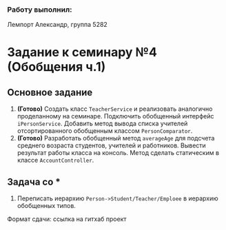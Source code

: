 ### Работу выполнил:
Лемпорт Александр, 
группа 5282

# Задание к семинару №4 (Обобщения ч.1)

## Основное задание

1. **(Готово)** Создать класс `TeacherService` и реализовать аналогично проделанному на семинаре. Подключить обобщенный интерфейс `iPersonService`. Добавить метод вывода списка учителей отсортированного обобщенным классом `PersonComparator`.
2. **(Готово)** Разработать обобщенный метод `averageAge` для подсчета среднего возраста студентов, учителей и работников. Вывести результат работы класса на консоль. Метод сделать статическим в классе `AccountController`.

## Задача со *
1. Переписать иерархию `Person->Student/Teacher/Emploee` в иерархию обобщенных типов.

Формат сдачи: ссылка на гитхаб проект
